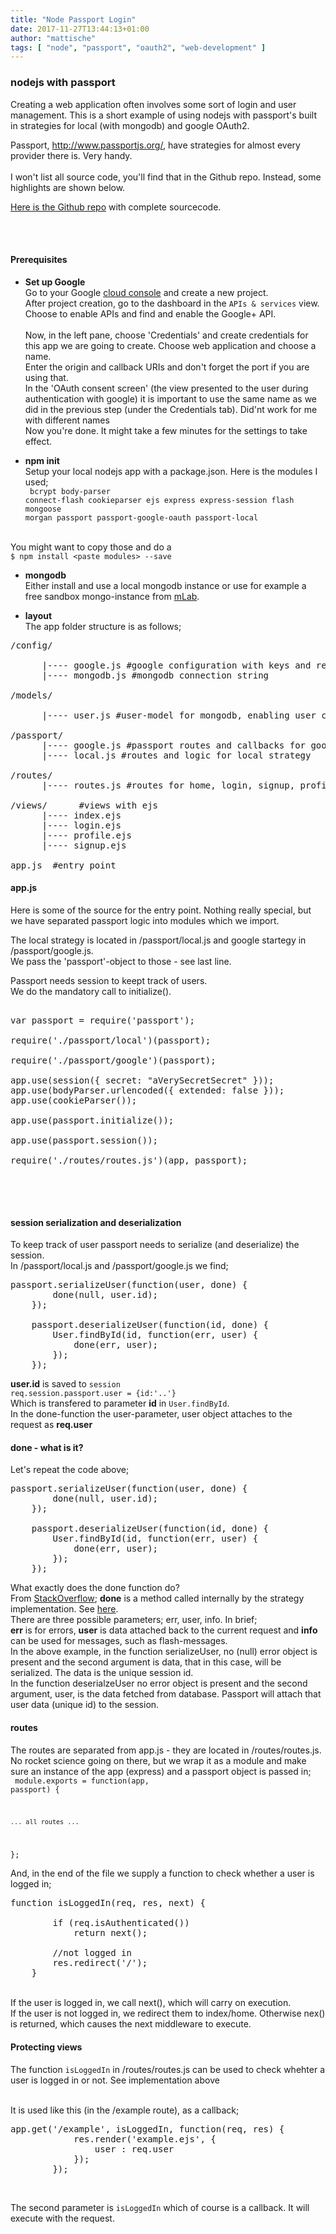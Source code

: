 ```yaml
---
title: "Node Passport Login"
date: 2017-11-27T13:44:13+01:00
author: "mattische"
tags: [ "node", "passport", "oauth2", "web-development" ]
---
```



### nodejs with passport

Creating a web application often involves some sort of login and user management.
This is a short example of using nodejs with passport's built in strategies for local (with mongodb) and google OAuth2.<br>

Passport, <a href="http://www.passportjs.org/">http://www.passportjs.org/</a>, have strategies for almost every provider there is. Very handy.<br><br>
I won't list all source code, you'll find that in the Github repo. Instead, some highlights are shown below.<br>

<a href="https://github.com/mattische/node-passport-example">Here is the Github repo</a> with complete sourcecode.


<br><br>

#### Prerequisites
+ <strong>Set up Google</strong><br />
Go to your Google <a href="https://console.developers.google.com">cloud console</a> and create a new project. <br>
After project creation, go to the dashboard in the <code>APIs & services</code> view. Choose to enable APIs and find and enable the Google+ API.<br><br>
Now, in the left pane, choose 'Credentials' and create credentials for this app we are going to create. Choose web application and choose a name.<br>
Enter the origin and callback URIs and don't forget the port if you are using that.<br>
In the 'OAuth consent screen' (the view presented to the user during authentication with google) it is important to use the same name as we did in the previous step (under the Credentials tab). Did'nt work for me with different names<br>
Now you're done. It might take a few minutes for the settings to take effect.


+ <strong>npm init</strong><br>
Setup your local nodejs app with a package.json. Here is the modules I used;<br>
<code> bcrypt body-parser connect-flash cookieparser ejs express express-session flash mongoose morgan passport passport-google-oauth passport-local</code>
<br>
You might want to copy those and do a<br><code>$ npm install &lt;paste modules&gt; --save</code><br>


+ <strong>mongodb</strong><br>
Either install and use a local mongodb instance or use for example a free sandbox mongo-instance from <a href="https://mlab.com">mLab</a>.


+ <strong>layout</strong><br>
The app folder structure is as follows;
<pre>
/config/<br>
      |---- google.js #google configuration with keys and redirect callback
      |---- mongodb.js #mongodb connection string<br>
/models/<br>
      |---- user.js #user-model for mongodb, enabling user creation in db. for local strategy<br>
/passport/
      |---- google.js #passport routes and callbacks for google strategy
      |---- local.js #routes and logic for local strategy<br>
/routes/
      |---- routes.js #routes for home, login, signup, profile etc<br>
/views/      #views with ejs
      |---- index.ejs
      |---- login.ejs
      |---- profile.ejs
      |---- signup.ejs<br>
app.js  #entry point
</pre>



#### app.js
Here is some of the source for the entry point. Nothing really special, but we have separated passport logic into modules which we import.<br>

The local strategy is located in /passport/local.js and google startegy in /passport/google.js.<br>
We pass the 'passport'-object to those - see last line.<br>

Passport needs session to keept track of users.<br>
We do the mandatory call to initialize().
<pre>

var passport = require('passport');

require('./passport/local')(passport); 

require('./passport/google')(passport); 

app.use(session({ secret: "aVerySecretSecret" }));
app.use(bodyParser.urlencoded({ extended: false }));
app.use(cookieParser()); 

app.use(passport.initialize());

app.use(passport.session());

require('./routes/routes.js')(app, passport); 


</pre>
<br>



#### session serialization and deserialization
To keep track of user passport needs to serialize (and deserialize) the session.<br>
In /passport/local.js and /passport/google.js we find;
<pre>
passport.serializeUser(function(user, done) {
        done(null, user.id);
    });

    passport.deserializeUser(function(id, done) {
        User.findById(id, function(err, user) {
            done(err, user);
        });
    });
</pre>

<strong>user.id</strong> is saved to <code>session req.session.passport.user = {id:'..'}</code><br>
Which is transfered to parameter <strong>id</strong> in <code>User.findById</code>.<br>
In the done-function the user-parameter, user object attaches to the request as <strong>req.user</strong><br>

#### done - what is it?
Let's repeat the code above;
<pre>
passport.serializeUser(function(user, done) {
        done(null, user.id);
    });

    passport.deserializeUser(function(id, done) {
        User.findById(id, function(err, user) {
            done(err, user);
        });
    });
</pre>

What exactly does the done function do?<br>
From <a href="https://stackoverflow.com/questions/32153865/what-is-done-callback-function-in-passport-strategy-configure-use-function">StackOverflow</a>;
<strong>done</strong> is a method called internally by the strategy implementation.
See <a href="https://github.com/jaredhanson/passport-local/blob/master/lib/strategy.js#L80">here</a>.<br>
There are three possible parameters; err, user, info. In brief;<br>
<strong>err</strong> is for errors, <strong>user</strong> is data attached back to the current request and <strong>info</strong> can be used for messages, such as flash-messages.
<br>
In the above example, in the function serializeUser, no (null) error  object is present and the second argument is data, that in this case, will be serialized. The data is the unique
session id.<br>
In the function deserialzeUser no error object is present and the second argument, user, is the data fetched from database. Passport will attach that user data (unique id) to the session.
<br>


#### routes
The routes are separated from app.js - they are located in /routes/routes.js.<br>
No rocket science going on there, but we wrap it as a module and make sure an instance of the app (express) and a passport object is passed in;<br>
<code>
module.exports = function(app, passport) {

    ... all routes ...

};
</code>
<br>

And, in the end of the file we supply a function to check whether a user is logged in;<br>
<pre>
function isLoggedIn(req, res, next) {    

        if (req.isAuthenticated())
            return next();

        //not logged in
        res.redirect('/');
    }
</pre>
<br>
If the user is logged in, we call next(), which will carry on execution.
<br>
If the user is not logged in, we redirect them to index/home. Otherwise nex() is returned, which causes the next middleware to execute.
<br>


#### Protecting views
The function <code>isLoggedIn</code> in /routes/routes.js can be used to check whehter a user is logged in or not. See implementation above<br>
<br>

It is used like this (in the /example route), as a callback;
<pre>
app.get('/example', isLoggedIn, function(req, res) {
            res.render('example.ejs', {
                user : req.user 
            });
        });
</pre>
<br>

The second parameter is <code>isLoggedIn</code> which of course is a callback. It will execute with the request.<br>
